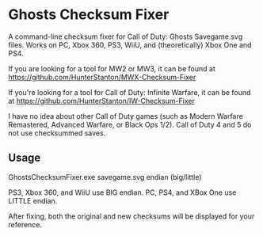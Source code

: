 # Ghosts Checksum Fixer
A command-line checksum fixer for Call of Duty: Ghosts Savegame.svg files. Works on PC, Xbox 360, PS3, WiiU, and (theoretically) Xbox One and PS4.

If you are looking for a tool for MW2 or MW3, it can be found at https://github.com/HunterStanton/MWX-Checksum-Fixer

If you're looking for a tool for Call of Duty: Infinite Warfare, it can be found at https://github.com/HunterStanton/IW-Checksum-Fixer

I have no idea about other Call of Duty games (such as Modern Warfare Remastered, Advanced Warfare, or Black Ops 1/2). Call of Duty 4 and 5 do not use checksummed saves.

## Usage
GhostsChecksumFixer.exe savegame.svg endian (big/little)

PS3, Xbox 360, and WiiU use BIG endian. PC, PS4, and XBox One use LITTLE endian.

After fixing, both the original and new checksums will be displayed for your reference.
